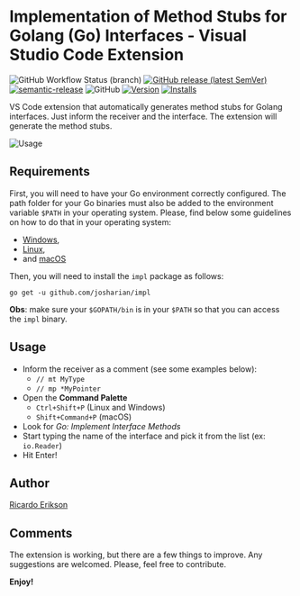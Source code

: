 # Implementation of Method Stubs for Golang (Go) Interfaces - Visual Studio Code Extension

![GitHub Workflow Status (branch)](https://img.shields.io/github/workflow/status/ricardoerikson/vscode-go-impl-methods/build-and-release/main)
[![GitHub release (latest SemVer)](https://img.shields.io/github/v/release/ricardoerikson/vscode-go-impl-methods?sort=semver)](https://github.com/ricardoerikson/vscode-go-impl-methods/releases)
[![semantic-release](https://img.shields.io/badge/%20%20%F0%9F%93%A6%F0%9F%9A%80-semantic--release-e10079.svg)](https://github.com/semantic-release/semantic-release)
![GitHub](https://img.shields.io/github/license/ricardoerikson/vscode-go-impl-methods)
[![Version](https://vsmarketplacebadge.apphb.com/version-short/ricardoerikson.vscode-go-impl-methods.svg
)](https://marketplace.visualstudio.com/items?itemName=ricardoerikson.vscode-go-impl-methods)
[![Installs](https://vsmarketplacebadge.apphb.com/installs/ricardoerikson.vscode-go-impl-methods.svg
)](https://marketplace.visualstudio.com/items?itemName=ricardoerikson.vscode-go-impl-methods)

VS Code extension that automatically generates method stubs for Golang interfaces. Just inform the receiver and the interface. The extension will generate the method stubs.

![Usage](https://raw.githubusercontent.com/ricardoerikson/vscode-go-impl-methods/main/img/usage.gif)

## Requirements

First, you will need to have your Go environment correctly configured. The path folder for your Go binaries must also be added to the environment variable `$PATH` in your operating system. Please, find below some guidelines on how to do that in your operating system: 
  * [Windows](https://github.com/golang/go/wiki/SettingGOPATH), 
  * [Linux](https://golang.org/doc/gopath_code.html), 
  * and [macOS](https://golangbyexample.com/understand-etc-paths-pathsd-mac/)

Then, you will need to install the `impl` package as follows:

```
go get -u github.com/josharian/impl
```

**Obs**: make sure your `$GOPATH/bin` is in your `$PATH` so that you can access the `impl` binary.

## Usage
 * Inform the receiver as a comment (see some examples below):
   * `// mt MyType`
   * `// mp *MyPointer`
 * Open the **Command Palette**
   * `Ctrl+Shift+P` (Linux and Windows)
   * `Shift+Command+P` (macOS)
 * Look for *Go: Implement Interface Methods*
 * Start typing the name of the interface and pick it from the list (ex: `io.Reader`)
 * Hit Enter!

## Author

[Ricardo Erikson](https://github.com/ricardoerikson)

## Comments

The extension is working, but there are a few things to improve. Any suggestions are welcomed. Please, feel free to contribute.

**Enjoy!**
